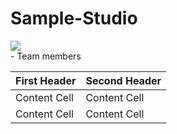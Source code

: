 
# Sample-Studio
<IMG SRC="gif/Animation.gif">
<br>
- Team members

| First Header  | Second Header |
| ------------- | ------------- |
| Content Cell  | Content Cell  |
| Content Cell  | Content Cell  |
  





